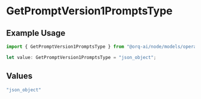 # GetPromptVersion1PromptsType

## Example Usage

```typescript
import { GetPromptVersion1PromptsType } from "@orq-ai/node/models/operations";

let value: GetPromptVersion1PromptsType = "json_object";
```

## Values

```typescript
"json_object"
```